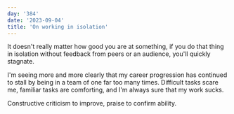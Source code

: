 ```yaml
---
day: '384'
date: '2023-09-04'
title: 'On working in isolation'
---
```


It doesn't really matter how good you are at something, if you do that thing in isolation without feedback from peers or an audience, you'll quickly stagnate.

I'm seeing more and more clearly that my career progression has continued to stall by being in a team of one far too many times. Difficult tasks scare me, familiar tasks are comforting, and I'm always sure that my work sucks.

Constructive criticism to improve, praise to confirm ability.
